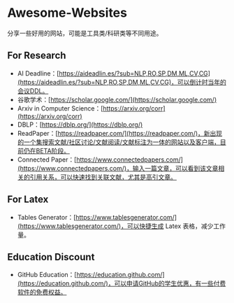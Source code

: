 # Awesome-Websites

分享一些好用的网站，可能是工具类/科研类等不同用途。

## For Research

- AI Deadline：[https://aideadlin.es/?sub=NLP,RO,SP,DM,ML,CV,CG](https://aideadlin.es/?sub=NLP,RO,SP,DM,ML,CV,CG)，可以倒计时当年的会议DDL。
- 谷歌学术：[https://scholar.google.com/](https://scholar.google.com/)
- Arxiv in Computer Science：[https://arxiv.org/corr](https://arxiv.org/corr)
- DBLP：[https://dblp.org/](https://dblp.org/)
- ReadPaper：[https://readpaper.com/](https://readpaper.com/)，新出现的一个集搜索文献/社区讨论/文献阅读/文献标注为一体的网站以及客户端，目前仍在BETA阶段。
- Connected Paper：[https://www.connectedpapers.com/](https://www.connectedpapers.com/)，输入一篇文章，可以看到该文章相关的引用关系，可以快速找到关联文献，尤其是高引文章。


## For Latex

- Tables Generator：[https://www.tablesgenerator.com/](https://www.tablesgenerator.com/)，可以快捷生成 Latex 表格，减少工作量。


## Education Discount

- GitHub Education：[https://education.github.com/](https://education.github.com/)，可以申请GitHub的学生优惠，有一些付费软件的免费权益。
